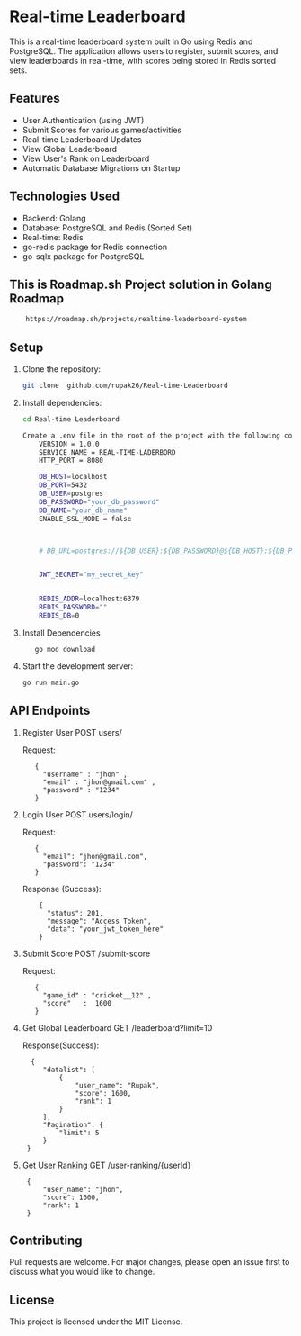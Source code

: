 # Real-time Leaderboard

This is a real-time leaderboard system built in Go using Redis and PostgreSQL. The application allows users to register, submit scores, and view leaderboards in real-time, with scores being stored in Redis sorted sets.

## Features

- User Authentication (using JWT)
- Submit Scores for various games/activities
- Real-time Leaderboard Updates
- View Global Leaderboard
- View User's Rank on Leaderboard
- Automatic Database Migrations on Startup

## Technologies Used

- Backend:  Golang
- Database: PostgreSQL and Redis (Sorted Set)
- Real-time: Redis
- go-redis package for Redis connection
- go-sqlx  package for PostgreSQL

## This is Roadmap.sh Project solution in Golang Roadmap
   ```bash
       https://roadmap.sh/projects/realtime-leaderboard-system
   ```


## Setup

1. Clone the repository:
    ```bash
    git clone  github.com/rupak26/Real-time-Leaderboard
    ```
2. Install dependencies:
    ```bash
    cd Real-time Leaderboard
    
    Create a .env file in the root of the project with the following content:
        VERSION = 1.0.0 
        SERVICE_NAME = REAL-TIME-LADERBORD 
        HTTP_PORT = 8080

        DB_HOST=localhost
        DB_PORT=5432
        DB_USER=postgres
        DB_PASSWORD="your_db_password"
        DB_NAME="your_db_name"
        ENABLE_SSL_MODE = false



        # DB_URL=postgres://${DB_USER}:${DB_PASSWORD}@${DB_HOST}:${DB_PORT}/${DB_NAME}?sslmode=${ENABLE_SSL_MODE}


        JWT_SECRET="my_secret_key"


        REDIS_ADDR=localhost:6379
        REDIS_PASSWORD=""
        REDIS_DB=0
    ```

4. Install Dependencies 
   ```
      go mod download
   ```
3. Start the development server:
    ```bash
    go run main.go
    ```

## API Endpoints

1. Register User 
   POST users/

   Request:
   ```
      {
        "username" : "jhon" , 
        "email" : "jhon@gmail.com" ,
        "password" : "1234"
      }
   ```
2. Login User
   POST users/login/

   Request:
   ```
      {      
        "email": "jhon@gmail.com",
        "password": "1234"
      }
   ```
   Response (Success):
   ```
       {
         "status": 201,
         "message": "Access Token",
         "data": "your_jwt_token_here"
       }
   ```
3. Submit Score
   POST /submit-score

   Request:
   ```
      {
        "game_id" : "cricket__12" ,
        "score"   :  1600
      }
   ``` 

4. Get Global Leaderboard 
   GET /leaderboard?limit=10
   
   Response(Success):
   ```
     {
        "datalist": [
            {
                "user_name": "Rupak",
                "score": 1600,
                "rank": 1
            }
        ],
        "Pagination": {
            "limit": 5
        }
    }
   ```

5. Get User Ranking
   GET /user-ranking/{userId}
   ```
    {
        "user_name": "jhon",
        "score": 1600,
        "rank": 1
    }  
   ```

## Contributing

Pull requests are welcome. For major changes, please open an issue first to discuss what you would like to change.

## License

This project is licensed under the MIT License.